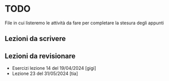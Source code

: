 # TODO

File in cui listeremo le attività da fare per completare la stesura degli appunti

## Lezioni da scrivere

## Lezioni da revisionare

- Esercizi lezione 14 del 19/04/2024 [gigi]
- Lezione 23 del 31/05/2024 [tia]
